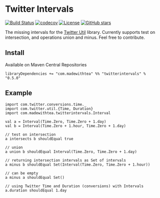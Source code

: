 # Twitter Intervals

[![Build Status](https://travis-ci.org/jpzk/twitter-intervals.svg?branch=master)](https://travis-ci.org/jpzk/twitter-intervals)  [![codecov](https://codecov.io/gh/jpzk/twitter-intervals/branch/master/graph/badge.svg)](https://codecov.io/gh/jpzk/twitter-intervals) [![License](http://img.shields.io/:license-Apache%202-grey.svg)](http://www.apache.org/licenses/LICENSE-2.0.txt) [![GitHub stars](https://img.shields.io/github/stars/jpzk/twitter-intervals.svg?style=flat)](https://github.com/jpzk/twitter-intervals/stargazers) 

The missing intervals for the [Twitter Util](https://github.com/twitter/util) library. Currently supports test on intersection, and operations union and minus. Feel free to contribute.

## Install

Available on Maven Central Repositories

    libraryDependencies += "com.madewithtea" %% "twitterintervals" % "0.5.0" 

## Example
 
    import com.twitter.conversions.time._
    import com.twitter.util.{Time, Duration}
    import com.madewithtea.twitterintervals.Interval

    val a = Interval(Time.Zero, Time.Zero + 1.day)
    val b = Interval(Time.Zero + 1.hour, Time.Zero + 1.day)

    // test on intersection
    a intersects b shouldEqual true 

    // union 
    a union b shouldEqual Interval(Time.Zero, Time.Zero + 1.day)

    // returning intersection intervals as Set of intervals
    a minus b shouldEqual Set(Interval(Time.Zero, Time.Zero + 1.hour))

    // can be empty
    a minus a shouldEqual Set()

    // using Twitter Time and Duration (conversions) with Intervals
    a.duration shouldEqual 1.day

    
